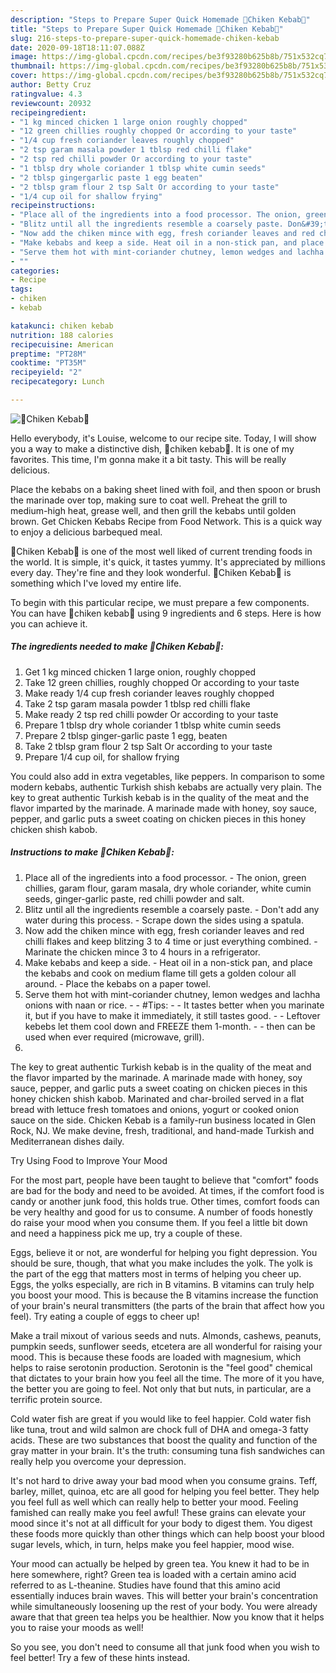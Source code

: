 ```yaml
---
description: "Steps to Prepare Super Quick Homemade 🥘Chiken Kebab🥘"
title: "Steps to Prepare Super Quick Homemade 🥘Chiken Kebab🥘"
slug: 216-steps-to-prepare-super-quick-homemade-chiken-kebab
date: 2020-09-18T18:11:07.088Z
image: https://img-global.cpcdn.com/recipes/be3f93280b625b8b/751x532cq70/🥘chiken-kebab🥘-recipe-main-photo.jpg
thumbnail: https://img-global.cpcdn.com/recipes/be3f93280b625b8b/751x532cq70/🥘chiken-kebab🥘-recipe-main-photo.jpg
cover: https://img-global.cpcdn.com/recipes/be3f93280b625b8b/751x532cq70/🥘chiken-kebab🥘-recipe-main-photo.jpg
author: Betty Cruz
ratingvalue: 4.3
reviewcount: 20932
recipeingredient:
- "1 kg minced chicken 1 large onion roughly chopped"
- "12 green chillies roughly chopped Or according to your taste"
- "1/4 cup fresh coriander leaves roughly chopped"
- "2 tsp garam masala powder 1 tblsp red chilli flake"
- "2 tsp red chilli powder Or according to your taste"
- "1 tblsp dry whole coriander 1 tblsp white cumin seeds"
- "2 tblsp gingergarlic paste 1 egg beaten"
- "2 tblsp gram flour 2 tsp Salt Or according to your taste"
- "1/4 cup oil for shallow frying"
recipeinstructions:
- "Place all of the ingredients into a food processor. The onion, green chillies, garam flour, garam masala, dry whole coriander, white cumin seeds, ginger-garlic paste, red chilli powder and salt."
- "Blitz until all the ingredients resemble a coarsely paste. Don&#39;t add any water during this process. Scrape down the sides using a spatula."
- "Now add the chiken mince with egg, fresh coriander leaves and red chilli flakes and keep blitzing 3 to 4 time or just everything combined. Marinate the chicken mince 3 to 4 hours in a refrigerator."
- "Make kebabs and keep a side. Heat oil in a non-stick pan, and place the kebabs and cook on medium flame till gets a golden colour all around. Place the kebabs on a paper towel."
- "Serve them hot with mint-coriander chutney, lemon wedges and lachha onions with naan or rice.  #Tips:  It tastes better when you marinate it, but if you have to make it immediately, it still tastes good.  Leftover kebebs let them cool down and FREEZE them 1-month.   then can be used when ever required (microwave, grill)."
- ""
categories:
- Recipe
tags:
- chiken
- kebab

katakunci: chiken kebab 
nutrition: 188 calories
recipecuisine: American
preptime: "PT28M"
cooktime: "PT35M"
recipeyield: "2"
recipecategory: Lunch

---
```



![🥘Chiken Kebab🥘](https://img-global.cpcdn.com/recipes/be3f93280b625b8b/751x532cq70/🥘chiken-kebab🥘-recipe-main-photo.jpg)

Hello everybody, it's Louise, welcome to our recipe site. Today, I will show you a way to make a distinctive dish, 🥘chiken kebab🥘. It is one of my favorites. This time, I'm gonna make it a bit tasty. This will be really delicious.

Place the kebabs on a baking sheet lined with foil, and then spoon or brush the marinade over top, making sure to coat well. Preheat the grill to medium-high heat, grease well, and then grill the kebabs until golden brown. Get Chicken Kebabs Recipe from Food Network. This is a quick way to enjoy a delicious barbequed meal.

🥘Chiken Kebab🥘 is one of the most well liked of current trending foods in the world. It is simple, it's quick, it tastes yummy. It's appreciated by millions every day. They're fine and they look wonderful. 🥘Chiken Kebab🥘 is something which I've loved my entire life.


To begin with this particular recipe, we must prepare a few components. You can have 🥘chiken kebab🥘 using 9 ingredients and 6 steps. Here is how you can achieve it.

<!--inarticleads1-->

##### The ingredients needed to make 🥘Chiken Kebab🥘:

1. Get 1 kg minced chicken 1 large onion, roughly chopped
1. Take 12 green chillies, roughly chopped Or according to your taste
1. Make ready 1/4 cup fresh coriander leaves roughly chopped
1. Take 2 tsp garam masala powder 1 tblsp red chilli flake
1. Make ready 2 tsp red chilli powder Or according to your taste
1. Prepare 1 tblsp dry whole coriander 1 tblsp white cumin seeds
1. Prepare 2 tblsp ginger-garlic paste 1 egg, beaten
1. Take 2 tblsp gram flour 2 tsp Salt Or according to your taste
1. Prepare 1/4 cup oil, for shallow frying


You could also add in extra vegetables, like peppers. In comparison to some modern kebabs, authentic Turkish shish kebabs are actually very plain. The key to great authentic Turkish kebab is in the quality of the meat and the flavor imparted by the marinade. A marinade made with honey, soy sauce, pepper, and garlic puts a sweet coating on chicken pieces in this honey chicken shish kabob. 

<!--inarticleads2-->

##### Instructions to make 🥘Chiken Kebab🥘:

1. Place all of the ingredients into a food processor. - The onion, green chillies, garam flour, garam masala, dry whole coriander, white cumin seeds, ginger-garlic paste, red chilli powder and salt.
1. Blitz until all the ingredients resemble a coarsely paste. - Don&#39;t add any water during this process. - Scrape down the sides using a spatula.
1. Now add the chiken mince with egg, fresh coriander leaves and red chilli flakes and keep blitzing 3 to 4 time or just everything combined. - Marinate the chicken mince 3 to 4 hours in a refrigerator.
1. Make kebabs and keep a side. - Heat oil in a non-stick pan, and place the kebabs and cook on medium flame till gets a golden colour all around. - Place the kebabs on a paper towel.
1. Serve them hot with mint-coriander chutney, lemon wedges and lachha onions with naan or rice. -  - #Tips: -  - It tastes better when you marinate it, but if you have to make it immediately, it still tastes good. -  - Leftover kebebs let them cool down and FREEZE them 1-month. -   - then can be used when ever required (microwave, grill).
1. 


The key to great authentic Turkish kebab is in the quality of the meat and the flavor imparted by the marinade. A marinade made with honey, soy sauce, pepper, and garlic puts a sweet coating on chicken pieces in this honey chicken shish kabob. Marinated and char-broiled served in a flat bread with lettuce fresh tomatoes and onions, yogurt or cooked onion sauce on the side. Chicken Kebab is a family-run business located in Glen Rock, NJ. We make devine, fresh, traditional, and hand-made Turkish and Mediterranean dishes daily. 

Try Using Food to Improve Your Mood


For the most part, people have been taught to believe that "comfort" foods are bad for the body and need to be avoided. At times, if the comfort food is candy or another junk food, this holds true. Other times, comfort foods can be very healthy and good for us to consume. A number of foods honestly do raise your mood when you consume them. If you feel a little bit down and need a happiness pick me up, try a couple of these.

Eggs, believe it or not, are wonderful for helping you fight depression. You should be sure, though, that what you make includes the yolk. The yolk is the part of the egg that matters most in terms of helping you cheer up. Eggs, the yolks especially, are rich in B vitamins. B vitamins can truly help you boost your mood. This is because the B vitamins increase the function of your brain's neural transmitters (the parts of the brain that affect how you feel). Try eating a couple of eggs to cheer up!

Make a trail mixout of various seeds and nuts. Almonds, cashews, peanuts, pumpkin seeds, sunflower seeds, etcetera are all wonderful for raising your mood. This is because these foods are loaded with magnesium, which helps to raise serotonin production. Serotonin is the "feel good" chemical that dictates to your brain how you feel all the time. The more of it you have, the better you are going to feel. Not only that but nuts, in particular, are a terrific protein source.

Cold water fish are great if you would like to feel happier. Cold water fish like tuna, trout and wild salmon are chock full of DHA and omega-3 fatty acids. These are two substances that boost the quality and function of the gray matter in your brain. It's the truth: consuming tuna fish sandwiches can really help you overcome your depression. 

It's not hard to drive away your bad mood when you consume grains. Teff, barley, millet, quinoa, etc are all good for helping you feel better. They help you feel full as well which can really help to better your mood. Feeling famished can really make you feel awful! These grains can elevate your mood since it's not at all difficult for your body to digest them. You digest these foods more quickly than other things which can help boost your blood sugar levels, which, in turn, helps make you feel happier, mood wise.

Your mood can actually be helped by green tea. You knew it had to be in here somewhere, right? Green tea is loaded with a certain amino acid referred to as L-theanine. Studies have found that this amino acid essentially induces brain waves. This will better your brain's concentration while simultaneously loosening up the rest of your body. You were already aware that that green tea helps you be healthier. Now you know that it helps you to raise your moods as well!

So you see, you don't need to consume all that junk food when you wish to feel better! Try  a few  of  these  hints  instead.

